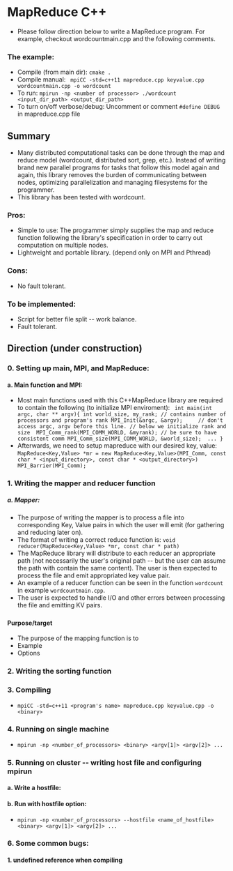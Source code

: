 # MapReduce C++

- Please follow direction below to write a MapReduce program. For example, checkout wordcountmain.cpp and the following comments. 

### The example:

- Compile (from main dir): 
	`cmake .`
- Compile manual: ` mpiCC -std=c++11 mapreduce.cpp keyvalue.cpp wordcountmain.cpp -o wordcount`
- To run: `mpirun -np <number of processor> ./wordcount <input_dir_path> <output_dir_path>` 
- To turn on/off verbose/debug: Uncomment or comment `#define DEBUG` in mapreduce.cpp file 

## Summary

- Many distributed computational tasks can be done through the map and reduce model (wordcount, distributed sort, grep, etc.). Instead of writing brand new parallel programs for tasks that follow this model again and again, this library removes the burden of communicating between nodes, optimizing parallelization and managing filesystems for the programmer. 
- This library has been tested with wordcount. 
### Pros:
- Simple to use: The programmer simply supplies the map and reduce function following the library's specification in order to carry out computation on multiple nodes. 
- Lightweight and portable library. (depend only on MPI and Pthread)

### Cons:
- No fault tolerant.

### To be implemented:
- Script for better file split -- work balance. 
- Fault tolerant.

## Direction (under construction)
### 0. Setting up main, MPI, and MapReduce:
#### a. Main function and MPI:
- Most main functions used with this C++MapReduce library are required to contain the following (to initialize MPI enviroment):
` int main(int argc, char ** argv){
	int world_size, my_rank; // contains number of processors and program's rank
	MPI_Init(&argc, &argv); 	// don't access argc, argv before this line.
	// below we initialize rank and size 
	MPI_Comm_rank(MPI_COMM_WORLD, &myrank); // be sure to have consistent comm
	MPI_Comm_size(MPI_COMM_WORLD, &world_size); 
	...
}`
- Afterwards, we need to setup mapreduce with our desired key, value:
`MapReduce<Key,Value> *mr = new MapReduce<Key,Value>(MPI_Comm, const char * <input_directory>, const char * <output_directory>)
MPI_Barrier(MPI_Comm);`

	

### 1. Writing the mapper and reducer function 
##### a. Mapper:
- The purpose of writing the mapper is to process a file into corresponding Key, Value pairs in which the user will emit (for gathering and reducing later on). 
- The format of writing a correct reduce function is: 
`void reducer(MapReduce<Key,Value> *mr, const char * path)` 
- The MapReduce library will distribute to each reducer an appropriate path (not necessarily the user's original path -- but the user can assume the path with contain the same content). The user is then expected to process the file and emit appropriated key value pair. 
- An example of a reducer function can be seen in the function `wordcount` in example `wordcountmain.cpp`. 
- The user is expected to handle I/O and other errors between processing the file and emitting KV pairs. 
#####

#### Purpose/target
- The purpose of the mapping function is to 
- Example 
- Options 

### 2. Writing the sorting function 

### 3. Compiling 
- `mpiCC -std=c++11 <program's name> mapreduce.cpp keyvalue.cpp -o <binary>` 

### 4. Running on single machine 
- `mpirun -np <number_of_processors> <binary> <argv[1]> <argv[2]> ... ` 
 

### 5. Running on cluster -- writing host file and configuring mpirun 
#### a. Write a hostfile:
#### b. Run with hostfile option: 
- `mpirun -np <number_of_processors> --hostfile <name_of_hostfile> <binary> <argv[1]> <argv[2]> ... ` 

### 6. Some common bugs:
#### 1. undefined reference when compiling 


